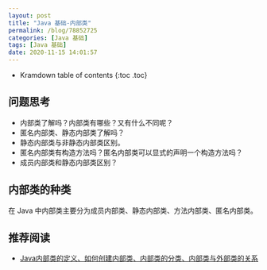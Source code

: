 ```yaml
---
layout: post
title: "Java 基础-内部类"
permalink: /blog/78852725
categories: [Java 基础]
tags: [Java 基础]
date: 2020-11-15 14:01:57
---
```


* Kramdown table of contents
{:toc .toc}
## 问题思考

- 内部类了解吗？内部类有哪些？又有什么不同呢？
- 匿名内部类、静态内部类了解吗？
- 静态内部类与非静态内部类区别。
- 匿名内部类有构造方法吗？匿名内部类可以显式的声明一个构造方法吗？
- 成员内部类和静态内部类区别？

## 内部类的种类

在 Java 中内部类主要分为成员内部类、静态内部类、方法内部类、匿名内部类。

## 推荐阅读

- [Java内部类的定义、如何创建内部类、内部类的分类、内部类与外部类的关系](https://blog.csdn.net/zhao_miao/article/details/83245816)